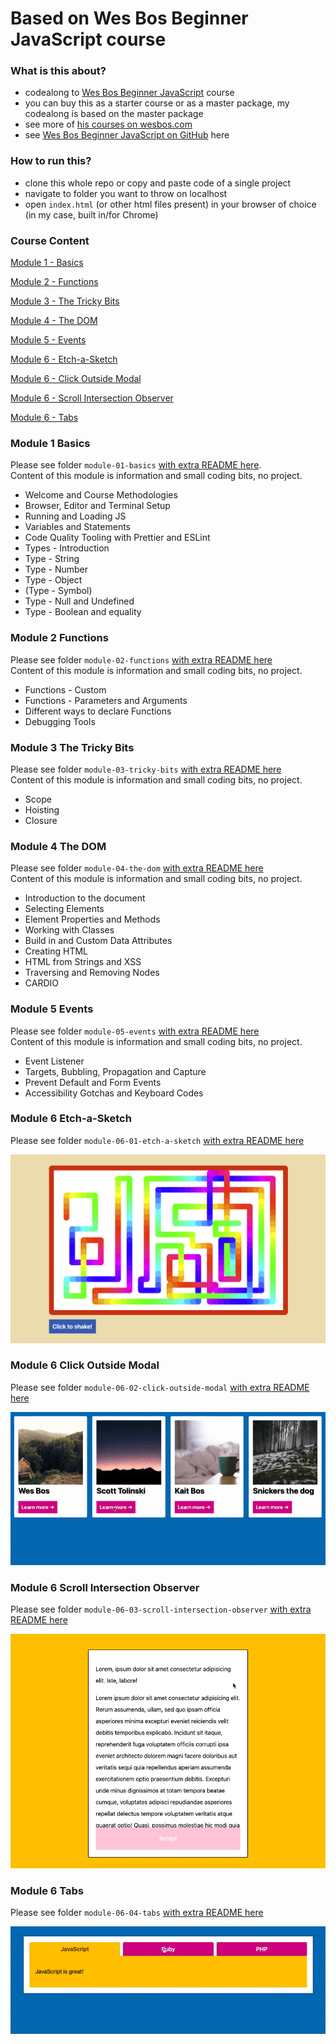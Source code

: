 # Based on Wes Bos Beginner JavaScript course

### What is this about?

- codealong to [Wes Bos Beginner JavaScript](https://beginnerjavascript.com/) course
- you can buy this as a starter course or as a master package, my codealong is based on the master package
- see more of [his courses on wesbos.com](https://wesbos.com/courses)
- see [Wes Bos Beginner JavaScript on GitHub](https://github.com/wesbos/beginner-javascript) here

### How to run this?

- clone this whole repo or copy and paste code of a single project
- navigate to folder you want to throw on localhost
- open `index.html` (or other html files present) in your browser of choice (in my case, built in/for Chrome)

### Course Content

[Module 1 - Basics](#module-1-basics)

[Module 2 - Functions](#module-2-functions)

[Module 3 - The Tricky Bits](#module-3-the-tricky-bits)

[Module 4 - The DOM](#module-4-the-dom)

[Module 5 - Events](#module-5-events)

[Module 6 - Etch-a-Sketch](#module-6-etch-a-sketch)

[Module 6 - Click Outside Modal](#module-6-click-outside-modal)

[Module 6 - Scroll Intersection Observer](#module-6-scroll-intersection-observer)

[Module 6 - Tabs](#module-6-tabs)

### Module 1 Basics

Please see folder `module-01-basics` [with extra README here](./module-01-basics/README.md).<br>
Content of this module is information and small coding bits, no project.

- Welcome and Course Methodologies
- Browser, Editor and Terminal Setup
- Running and Loading JS
- Variables and Statements
- Code Quality Tooling with Prettier and ESLint
- Types - Introduction
- Type - String
- Type - Number
- Type - Object
- (Type - Symbol)
- Type - Null and Undefined
- Type - Boolean and equality

### Module 2 Functions

Please see folder `module-02-functions` [with extra README here](./module-02-functions/README.md)<br>
Content of this module is information and small coding bits, no project.

- Functions - Custom
- Functions - Parameters and Arguments
- Different ways to declare Functions
- Debugging Tools

### Module 3 The Tricky Bits

Please see folder `module-03-tricky-bits` [with extra README here](./module-03-tricky-bits/README.md)<br>
Content of this module is information and small coding bits, no project.

- Scope
- Hoisting
- Closure

### Module 4 The DOM

Please see folder `module-04-the-dom` [with extra README here](./module-04-the-dom/README.md)<br>
Content of this module is information and small coding bits, no project.

- Introduction to the document
- Selecting Elements
- Element Properties and Methods
- Working with Classes
- Build in and Custom Data Attributes
- Creating HTML
- HTML from Strings and XSS
- Traversing and Removing Nodes
- CARDIO

### Module 5 Events

Please see folder `module-05-events` [with extra README here](./module-05-events/README.md)<br>
Content of this module is information and small coding bits, no project.

- Event Listener
- Targets, Bubbling, Propagation and Capture
- Prevent Default and Form Events
- Accessibility Gotchas and Keyboard Codes

### Module 6 Etch-a-Sketch

Please see folder `module-06-01-etch-a-sketch` [with extra README here](./module-06-01-etch-a-sketch/README.md)<br>

![etch-a-sketch](./module-06-01-etch-a-sketch/img/screen-mod0601-01.png)

### Module 6 Click Outside Modal

Please see folder `module-06-02-click-outside-modal` [with extra README here](./module-06-02-click-outside-modal/README.md)<br>

![click outside modal](./module-06-02-click-outside-modal/img/screen-mod0602-02.gif)

### Module 6 Scroll Intersection Observer

Please see folder `module-06-03-scroll-intersection-observer` [with extra README here](./module-06-03-scoll-intersection-observer/README.md)<br>

![intersection observer](./module-06-03-scoll-intersection-observer/img/screen-mod0603-000.gif)

### Module 6 Tabs

Please see folder `module-06-04-tabs` [with extra README here](./module-06-04-tabs/README.md)<br>

![tabs](./module-06-04-tabs/img/screen-mod0604-00.gif)
